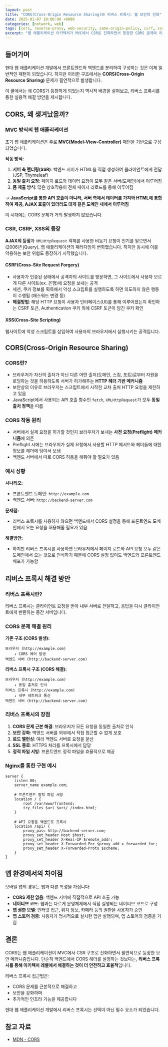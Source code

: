```yaml
---
layout: post
title: "CORS(Cross-Origin Resource Sharing)와 리버스 프록시: 웹 보안의 진화"
date: 2025-01-07 10:00:00 +0000
categories: [network, web]
tags: [cors, reverse-proxy, web-security, same-origin-policy, csrf, xss]
excerpt: "웹 애플리케이션 아키텍처가 MVC에서 CSR로 진화하면서 등장한 CORS 문제와 리버스 프록시를 통한 해결 방안을 살펴봅니다."
---
```


## 들어가며

현대 웹 애플리케이션 개발에서 프론트엔드와 백엔드를 분리하여 구성하는 것은 이제 일반적인 패턴이 되었습니다. 하지만 이러한 구조에서는 **CORS(Cross-Origin Resource Sharing)** 문제가 필연적으로 발생합니다. 

이 글에서는 왜 CORS가 등장하게 되었는지 역사적 배경을 살펴보고, 리버스 프록시를 통한 실용적 해결 방안을 제시합니다.

## CORS, 왜 생겨났을까?

### MVC 방식의 웹 애플리케이션

초기 웹 애플리케이션은 주로 **MVC(Model-View-Controller)** 패턴을 기반으로 구성되었습니다.

**작동 방식:**
1. **서버 측 렌더링(SSR)**: 백엔드 서버가 HTML을 직접 생성하여 클라이언트에게 전달 (JSP, Thymeleaf)
2. **동일 출처 요청**: 페이지 로드와 데이터 요청이 모두 같은 서버(도메인)에서 이루어짐
3. **폼 제출 방식**: 많은 상호작용이 전체 페이지 리로드를 통해 이루어짐

→ **JavaScript를 통한 API 호출이 아니라, 서버 측에서 데이터를 가져와 HTML에 통합하여 제공, AJAX 호출이 있더라도 대개 같은 도메인 내에서 이루어짐**

이 시대에는 CORS 문제가 거의 발생하지 않았습니다.

### CSR, CSRF, XSS의 등장

**AJAX의 등장**과 `XMLHttpRequest` 객체를 사용한 비동기 요청이 인기를 얻으면서(2006년 jQuery), 웹 애플리케이션의 패러다임이 변화했습니다. 하지만 동시에 이를 악용하는 보안 위협도 등장하기 시작했습니다.

#### CSRF(Cross-Site Request Forgery)

- 사용자가 인증된 상태에서 공격자의 사이트를 방문하면, 그 사이트에서 사용자 모르게 다른 사이트(ex. 은행)에 요청을 보내는 공격
- 세션, 쿠키 정보를 획득해서 악성 스크립트를 실행하도록 하면 의도하지 않은 행동이 수행됨 (패스워드 변경 등)
- **해결방법**: 해당 HTTP 요청이 사용자 인터페이스(UI)를 통해 이루어졌는지 확인하는 CSRF 토큰, Authentication 쿠키 외에 CSRF 토큰이 담긴 쿠키 확인

#### XSS(Cross-Site Scripting)

웹사이트에 악성 스크립트를 삽입하여 사용자의 브라우저에서 실행시키는 공격입니다.

## CORS(Cross-Origin Resource Sharing)

### CORS란?

- 브라우저가 자신의 출처가 아닌 다른 어떤 출처(도메인, 스킴, 포트)로부터 자원을 로딩하는 것을 허용하도록 서버가 허가해주는 **HTTP 헤더 기반 메커니즘**
- 보안상의 이유로 브라우저는 스크립트에서 시작한 교차 출처 HTTP 요청을 제한하고 있음
- JavaScript에서 사용되는 API 호출 함수인 `fetch`, `XMLHttpRequest`가 모두 **동일 출처 정책**을 따름

### CORS 작동 원리

- 서버에서 실제 요청을 허가할 것인지 브라우저가 보내는 **사전 요청(Preflight) 메커니즘**에 의존
- Preflight 시에는 브라우저가 실제 요청에서 사용할 HTTP 메서드와 헤더들에 대한 정보를 헤더에 담아서 보냄
- 백엔드 서버에서 따로 CORS 허용을 해줘야 할 필요가 있음

### 예시 상황

**시나리오:**
- 프론트엔드 도메인: `http://example.com`
- 백엔드 서버: `http://backend-server.com`

**문제점:**
- 리버스 프록시를 사용하지 않으면 백엔드에서 CORS 설정을 통해 프론트엔드 도메인에서 오는 요청을 허용해줄 필요가 있음

**해결방안:**
- 하지만 리버스 프록시를 사용하면 브라우저에서 페이지 로드와 API 요청 모두 같은 도메인에서 오는 것으로 인식하기 때문에 CORS 설정 없이도 백엔드와 프론트엔드 배포가 가능함

## 리버스 프록시 해결 방안

### 리버스 프록시란?

리버스 프록시는 클라이언트 요청을 받아 내부 서버로 전달하고, 응답을 다시 클라이언트에게 반환하는 중간 서버입니다.

### CORS 문제 해결 원리

**기존 구조 (CORS 발생):**
```
브라우저 (http://example.com) 
    ↓ CORS 에러 발생
백엔드 서버 (http://backend-server.com)
```

**리버스 프록시 구조 (CORS 해결):**
```
브라우저 (http://example.com)
    ↓ 동일 출처로 인식
리버스 프록시 (http://example.com)
    ↓ 내부 네트워크 통신
백엔드 서버 (http://backend-server.com)
```

### 리버스 프록시의 장점

1. **CORS 문제 근본 해결**: 브라우저가 모든 요청을 동일한 출처로 인식
2. **보안 강화**: 백엔드 서버를 외부에서 직접 접근할 수 없게 보호
3. **로드 밸런싱**: 여러 백엔드 서버로 요청을 분산
4. **SSL 종료**: HTTPS 처리를 프록시에서 담당
5. **정적 파일 서빙**: 프론트엔드 정적 파일을 효율적으로 제공

### Nginx를 통한 구현 예시

```nginx
server {
    listen 80;
    server_name example.com;
    
    # 프론트엔드 정적 파일 서빙
    location / {
        root /var/www/frontend;
        try_files $uri $uri/ /index.html;
    }
    
    # API 요청을 백엔드로 프록시
    location /api/ {
        proxy_pass http://backend-server.com;
        proxy_set_header Host $host;
        proxy_set_header X-Real-IP $remote_addr;
        proxy_set_header X-Forwarded-For $proxy_add_x_forwarded_for;
        proxy_set_header X-Forwarded-Proto $scheme;
    }
}
```

## 앱 환경에서의 차이점

모바일 앱의 경우는 웹과 다른 특성을 가집니다:

- **CORS 제한 없음**: 백엔드 서버에 직접적으로 API 호출 가능
- **네이티브 코드**: 웹과는 다르게 운영체제에서 직접 실행되는 네이티브 코드로 구성
- **앱 권한 모델**: 인터넷 접근, 위치 정보, 카메라 등의 권한을 사용자가 승인
- **앱 스토어 검증**: 사용자가 명시적으로 설치한 앱만 실행되며, 앱 스토어의 검증을 거침

## 결론

CORS는 웹 애플리케이션이 MVC에서 CSR 구조로 진화하면서 필연적으로 등장한 보안 메커니즘입니다. 단순히 백엔드에서 CORS 헤더를 설정하는 것보다는, **리버스 프록시를 통해 아키텍처 레벨에서 해결하는 것이 더 안전하고 효율적**입니다.

리버스 프록시 접근법은:
- CORS 문제를 근본적으로 해결하고
- 보안을 강화하며  
- 추가적인 인프라 기능을 제공합니다

현대 웹 애플리케이션 개발에서 리버스 프록시는 선택이 아닌 필수 요소가 되었습니다.

## 참고 자료

- [MDN - CORS](https://developer.mozilla.org/ko/docs/Web/HTTP/CORS)
